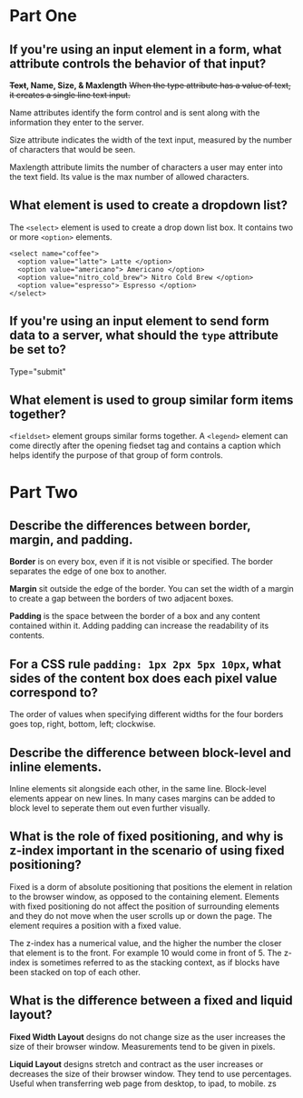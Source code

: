 # Part One #

##  If you're using an input element in a form, what attribute controls the behavior of that input? ##
  **~~Text~~, Name, Size, & Maxlength**
  ~~When the type attribute has a value of text, it creates a single line text input.~~
  
  Name attributes identify the form control and is sent along with the information they enter to the server.
  
  Size attribute indicates the width of the text input, measured by the number of characters that would be seen.
  
  Maxlength attribute limits the number of characters a user may enter into the text field. Its value is the max number of allowed characters.

##  What element is used to create a dropdown list? ##
  The `<select>` element is used to create a drop down list box. It contains two or more `<option>` elements.
  ```
  <select name="coffee">
    <option value="latte"> Latte </option>
    <option value="americano"> Americano </option>
    <option value="nitro_cold_brew"> Nitro Cold Brew </option>
    <option value="espresso"> Espresso </option>
  </select>
  ```

##  If you're using an input element to send form data to a server, what should the `type` attribute be set to? ##
  Type="submit"

##  What element is used to group similar form items together? ##
`<fieldset>` element groups similar forms together. A `<legend>` element can come directly after the opening fiedset tag and contains a caption which helps identify the purpose of that group of form controls.

# Part Two #

## Describe the differences between border, margin, and padding. ##
**Border** is on every box, even if it is not visible or specified. The border separates the edge of one box to another.

**Margin** sit outside the edge of the border. You can set the width of a margin to create a gap between the borders of two adjacent boxes.

**Padding** is the space between the border of a box and any content contained within it. Adding padding can increase the readability of its contents.

## For a CSS rule `padding: 1px 2px 5px 10px`, what sides of the content box does each pixel value correspond to? ##
  The order of values when specifying different widths for the four borders goes top, right, bottom, left; clockwise.

## Describe the difference between block-level and inline elements. ##
  Inline elements sit alongside each other, in the same line. Block-level elements appear on new lines. In many cases margins can be added to block level to seperate them out even further visually.

## What is the role of fixed positioning, and why is z-index important in the scenario of using fixed positioning? ##
  Fixed is a dorm of absolute positioning that positions the element in relation to the browser window, as opposed to the containing element. Elements with fixed positioning do not affect the position of surrounding elements and they do not move when the user scrolls up or down the page. The element requires a position with a fixed value.
  
  The z-index has a numerical value, and the higher the number the closer that element is to the front. For example 10 would come in front of 5. The z-index is sometimes referred to as the stacking context, as if blocks have been stacked on top of each other.

## What is the difference between a fixed and liquid layout? ##
  **Fixed Width Layout** designs do not change size as the user increases the size of their browser window. Measurements tend to be given in pixels.
  
  **Liquid Layout** designs stretch and contract as the user increases or decreases the size of their browser window. They tend to use percentages. Useful when transferring web page from desktop, to ipad, to mobile. zs
